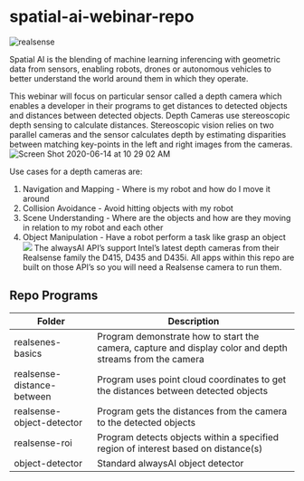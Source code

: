# spatial-ai-webinar-repo
![realsense](https://user-images.githubusercontent.com/21957723/84605370-8a0e5300-ae51-11ea-93e9-9c1115935662.jpeg)

Spatial AI is the blending of machine learning inferencing with geometric data from sensors, enabling  robots, drones or autonomous vehicles to better understand the world around them in which they operate.

This webinar will focus on particular sensor called a depth camera which enables a developer in their programs to get distances to detected objects and distances between detected objects.  Depth Cameras use stereoscopic depth sensing to calculate distances.  Stereoscopic vision relies on two parallel cameras and the sensor calculates depth by estimating disparities between matching key-points in the left and right images from the cameras.
![Screen Shot 2020-06-14 at 10 29 02 AM](https://user-images.githubusercontent.com/21957723/84605475-65ff4180-ae52-11ea-8767-79555c73ee0f.png)

Use cases for a depth cameras are:
1. Navigation and Mapping - Where is my robot and how do I move it around
2. Collision Avoidance - Avoid hitting objects with my robot
3. Scene Understanding - Where are the objects and how are they moving in relation to my robot and each other
4. Object Manipulation - Have a robot perform a task like grasp an object
![](spatial-ai-webinar-repo/realsesne%20D400%20camera%20famliy%202.jpeg)
The alwaysAI API’s support Intel’s latest depth cameras from their Realsense family the D415, D435 and D435i.  All apps within this repo are built on those API’s so you will need a Realsense camera to run them.

## Repo Programs
| Folder                     	| Description                                                                                              	|
|----------------------------	|----------------------------------------------------------------------------------------------------------	|
| realsenes-basics           	| Program demonstrate how to start the camera, capture and display color and depth streams from the camera 	|
| realsense-distance-between 	| Program uses point cloud coordinates to get the distances between detected objects                         	|
| realsense-object-detector  	| Program gets the distances from the camera to the detected objects                                        	|
| realsense-roi              	| Program detects objects within a specified region of interest based on distance(s)                                            	|
| object-detector            	| Standard alwaysAI object detector                                                                        	|
